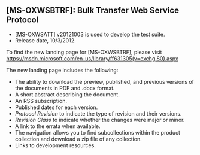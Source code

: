 ## [MS-OXWSBTRF]: Bulk Transfer Web Service Protocol
- [MS-OXWSATT] v20121003 is used to develop the test suite.
- Release date, 10/3/2012.

To find the new landing page for [MS-OXWSBTRF], please visit https://msdn.microsoft.com/en-us/library/ff631305(v=exchg.80).aspx

The new landing page includes the following:
- The ability to download the preview, published, and previous versions of the documents in PDF and .docx format.
- A short abstract describing the document.
- An RSS subscription.
- Published dates for each version.
- *Protocol Revision* to indicate the type of revision and their versions.
- *Revision Class* to indicate whether the changes were major or minor.
- A link to the errata when available.
- The navigation allows you to find subcollections within the product collection and download a zip file of any collection.
- Links to development resources.